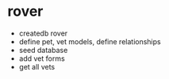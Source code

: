 # rover
-  createdb rover
-  define pet, vet models, define relationships
-  seed database
-  add vet forms
-  get all vets
